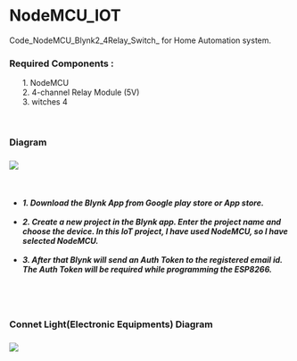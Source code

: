# NodeMCU_IOT
Code_NodeMCU_Blynk2_4Relay_Switch_ for Home Automation system.

<h3>Required Components  :  </h3>
<ul>1. NodeMCU <br />
 2. 4-channel Relay Module (5V) <br />
 3. witches 4 <br /> </ul> <br/>
 
 <h3> Diagram<h3/>
<img src="https://user-images.githubusercontent.com/106869099/174263822-c66dcc7b-7ebc-48fe-82b1-96c277606e74.jpg" />

<h5> <br /> <ul>
  <li> 1. Download the Blynk App from Google play store or App store. </li><br />
<li> 2. Create a new project in the Blynk app. Enter the project name and choose the device. In this IoT project, I have used NodeMCU, so I have selected NodeMCU.</li><br />
<li> 3. After that Blynk will send an Auth Token to the registered email id. The Auth Token will be required while programming the ESP8266. </li><br /> </h5>
  </ul> <br/> 
  
   <h3> Connet Light(Electronic Equipments) Diagram<h3/>
<img src="https://user-images.githubusercontent.com/106869099/174265398-dcbcd638-a5d2-4533-ad2c-fc8e44ed07fa.jpg" />
